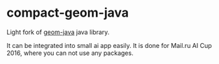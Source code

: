 # compact-geom-java
Light fork of [geom-java](http://geom-java.sourceforge.net/) java library. 

It can be integrated into small ai app easily. It is done for Mail.ru AI Cup 2016, where you can not use any packages.
